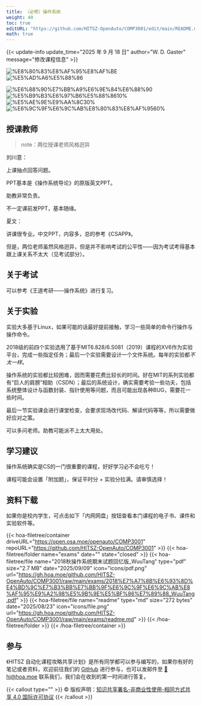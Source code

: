 ```yaml
---
title: （必修）操作系统
weight: 40
toc: true
editURL: "https://github.com/HITSZ-OpenAuto/COMP3001/edit/main/README.md"
math: true
---
```


{{< update-info update_time="2025 年 9 月 18 日" author="W. D. Gaster" message="修改课程信息" >}}

<!--
1. 通过 [Shields.io](https://shields.io/) 生成如下的徽章，标注课程的基本信息。
2. 请根据课程的具体内容增删仓库的子文件夹。子文件夹建议使用小写英文，如果需要附加说明，则添加 README.md。注意，添加 README 后 .gitkeep 文件仍需保留。
3. 关于课程的描述可以不止以下几个方面，酌情增删。
4. hoa.moe 生成本课程对应页面后，请将页面链接复制到 GitHub 仓库的 About/Website 中。
5. 可以在 GitHub 页面的 About/Topics 中为课程添加话题名称。
-->

<div class="hoa-badge">

![%E8%80%83%E8%AF%95%E8%AF%BE](https://img.shields.io/badge/%E8%80%83%E8%AF%95%E8%AF%BE-red)
![%E5%AD%A6%E5%88%86](https://img.shields.io/badge/%E5%AD%A6%E5%88%86-3-moccasin)

![%E6%88%90%E7%BB%A9%E6%9E%84%E6%88%90](https://img.shields.io/badge/%E6%88%90%E7%BB%A9%E6%9E%84%E6%88%90-gold)
![%E5%B9%B3%E6%97%B6%E5%88%8610%](https://img.shields.io/badge/%E5%B9%B3%E6%97%B6%E5%88%86-10%25-wheat)
![%E5%AE%9E%E9%AA%8C30%](https://img.shields.io/badge/%E5%AE%9E%E9%AA%8C-30%25-wheat)
![%E6%9C%9F%E6%9C%AB%E8%80%83%E8%AF%9560%](https://img.shields.io/badge/%E6%9C%9F%E6%9C%AB%E8%80%83%E8%AF%95-60%25-wheat)


</div>

## 授课教师

> note：两位授课老师风格迥异

刘川意：

上课抽点回答问题。

PPT基本是《操作系统导论》的原版英文PPT。

助教非常负责。

不一定课前发PPT，基本随缘。

夏文：

讲课很专业。中文PPT，内容多，总的参考《CSAPP》。

但是，两位老师虽然风格迥异，但是并不影响考试的公平性——因为考试考得基本跟上课关系不太大（见考试部分）。

## 关于考试

可以参考《王道考研——操作系统》进行复习。

## 关于实验

实验大多基于Linux，如果可能的话最好提前接触，学习一些简单的命令行操作与操作命令。

2018级的前四个实验选用了基于MIT6.828/6.S081（2019）课程的XV6作为实验平台，完成一些指定任务；最后一个实验需要设计一个文件系统。每年的实验都*不太一样*。

操作系统的实验都比较困难，因而需要花费比较长的时间。好在MIT的系列实验都有“巨人的肩膀”相助（CSDN）；最后的系统设计，确实需要考验一些功夫，包括系统整体设计与函数封装、指针使用等问题，而且可能出现各种BUG，需要花一些时间。

最后一节实验课会进行课堂检查，会要求现场改代码、解读代码等等，所以需要做好应对之策。

可以多问老师。助教可能派不上太大用处。

## 学习建议

操作系统确实是CS的一门很重要的课程，好好学习必不会吃亏！

课程可能会设置「附加题」，保证平时分 + 实验分拉满。请审慎选择！






## 资料下载

如果你是校内学生，可点击如下「内网网盘」按钮查看本门课程的电子书、课件和实验软件等。

{{< hoa-filetree/container driveURL="https://open.osa.moe/openauto/COMP3001" repoURL="https://github.com/HITSZ-OpenAuto/COMP3001" >}}
{{< hoa-filetree/folder name="exams" date="" state="closed" >}}
{{< hoa-filetree/file name="2018秋操作系统期末试题回忆版_WuuTang" type="pdf" size="2.7 MB" date="2025/09/09" icon="icons/pdf.png" url="https://gh.hoa.moe/github.com/HITSZ-OpenAuto/COMP3001/raw/main/exams/2018%E7%A7%8B%E6%93%8D%E4%BD%9C%E7%B3%BB%E7%BB%9F%E6%9C%9F%E6%9C%AB%E8%AF%95%E9%A2%98%E5%9B%9E%E5%BF%86%E7%89%88_WuuTang.pdf" >}}
{{< hoa-filetree/file name="readme" type="md" size="272 bytes" date="2025/08/23" icon="icons/file.png" url="https://gh.hoa.moe/github.com/HITSZ-OpenAuto/COMP3001/raw/main/exams/readme.md" >}}
{{< /hoa-filetree/folder >}}
{{< /hoa-filetree/container >}}

## 参与

《HITSZ 自动化课程攻略共享计划》是所有同学都可以参与编写的，如果你有好的笔记或者资料，欢迎前往我们的 [GitHub](https://github.com/HITSZ-OpenAuto) 进行参与，也可以发邮件至 [📮hi@hoa.moe](mailto:hi@hoa.moe) 联系我们，我们会在收到的第一时间进行答复。

{{< callout type="" >}}
  © 版权声明：[知识共享署名-非商业性使用-相同方式共享 4.0 国际许可协议](https://creativecommons.org/licenses/by-nc-sa/4.0/)
{{< /callout >}}

